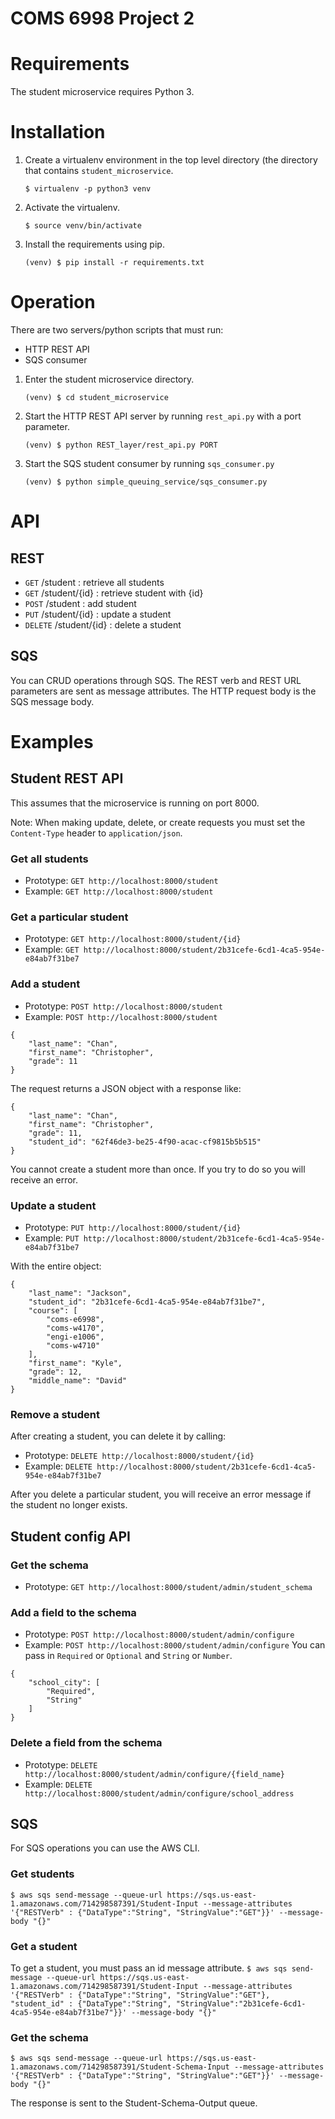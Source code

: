 # COMS 6998 Project 2

# Requirements
The student microservice requires Python 3.

# Installation
1. Create a virtualenv environment in the top level directory (the directory that contains `student_microservice`.

    `$ virtualenv -p python3 venv`
2. Activate the virtualenv.
    
    `$ source venv/bin/activate`
2. Install the requirements using pip.

    `(venv) $ pip install -r requirements.txt`

# Operation
There are two servers/python scripts that must run:
* HTTP REST API
* SQS consumer

1. Enter the student microservice directory.

    `(venv) $ cd student_microservice`
2. Start the HTTP REST API server by running `rest_api.py` with a port parameter.

    `(venv) $ python REST_layer/rest_api.py PORT`
3. Start the SQS student consumer by running `sqs_consumer.py`
 
    `(venv) $ python simple_queuing_service/sqs_consumer.py`

# API
## REST

* `GET` /student : retrieve all students
* `GET` /student/{id} : retrieve student with {id}
* `POST` /student : add student
* `PUT` /student/{id} : update a student
* `DELETE` /student/{id} : delete a student

## SQS
You can CRUD operations through SQS. The REST verb and REST URL parameters are sent as message attributes. The HTTP 
request body is the SQS message body.

# Examples

## Student REST API
This assumes that the microservice is running on port 8000.

Note: When making update, delete, or create requests you must set the `Content-Type` header to `application/json`.

### Get all students
* Prototype: `GET http://localhost:8000/student`
* Example: `GET http://localhost:8000/student`

### Get a particular student
* Prototype: `GET http://localhost:8000/student/{id}`
* Example: `GET http://localhost:8000/student/2b31cefe-6cd1-4ca5-954e-e84ab7f31be7`

### Add a student
* Prototype: `POST http://localhost:8000/student`
* Example: `POST http://localhost:8000/student`
```
{
    "last_name": "Chan",
    "first_name": "Christopher",
    "grade": 11
}
```

The request returns a JSON object with a response like:
```
{
    "last_name": "Chan",
    "first_name": "Christopher",
    "grade": 11,
    "student_id": "62f46de3-be25-4f90-acac-cf9815b5b515"
}
```

You cannot create a student more than once. If you try to do so you will receive an error.

### Update a student
* Prototype: `PUT http://localhost:8000/student/{id}`
* Example: `PUT http://localhost:8000/student/2b31cefe-6cd1-4ca5-954e-e84ab7f31be7`

With the entire object:
```
{
    "last_name": "Jackson",
    "student_id": "2b31cefe-6cd1-4ca5-954e-e84ab7f31be7",
    "course": [
        "coms-e6998",
        "coms-w4170",
        "engi-e1006",
        "coms-w4710"
    ],
    "first_name": "Kyle",
    "grade": 12,
    "middle_name": "David"
}
```

### Remove a student
After creating a student, you can delete it by calling:
* Prototype: `DELETE http://localhost:8000/student/{id}`
* Example: `DELETE http://localhost:8000/student/2b31cefe-6cd1-4ca5-954e-e84ab7f31be7`

After you delete a particular student, you will receive an error message if the student no longer exists.

## Student config API

### Get the schema
* Prototype: `GET http://localhost:8000/student/admin/student_schema`

### Add a field to the schema
* Prototype: `POST http://localhost:8000/student/admin/configure`
* Example: `POST http://localhost:8000/student/admin/configure`
You can pass in `Required` or `Optional` and `String` or `Number`.

```
{
    "school_city": [
        "Required",
        "String"
    ]
}
```

### Delete a field from the schema
* Prototype: `DELETE http://localhost:8000/student/admin/configure/{field_name}`
* Example: `DELETE http://localhost:8000/student/admin/configure/school_address`

## SQS
For SQS operations you can use the AWS CLI. 

### Get students
`$ aws sqs send-message --queue-url https://sqs.us-east-1.amazonaws.com/714298587391/Student-Input --message-attributes '{"RESTVerb" : {"DataType":"String", "StringValue":"GET"}}' --message-body "{}"`

### Get a student
To get a student, you must pass an id message attribute.
`$ aws sqs send-message --queue-url https://sqs.us-east-1.amazonaws.com/714298587391/Student-Input --message-attributes '{"RESTVerb" : {"DataType":"String", "StringValue":"GET"}, "student_id" : {"DataType":"String", "StringValue":"2b31cefe-6cd1-4ca5-954e-e84ab7f31be7"}}' --message-body "{}"`

### Get the schema
`$ aws sqs send-message --queue-url https://sqs.us-east-1.amazonaws.com/714298587391/Student-Schema-Input --message-attributes '{"RESTVerb" : {"DataType":"String", "StringValue":"GET"}}' --message-body "{}"`

The response is sent to the Student-Schema-Output queue.